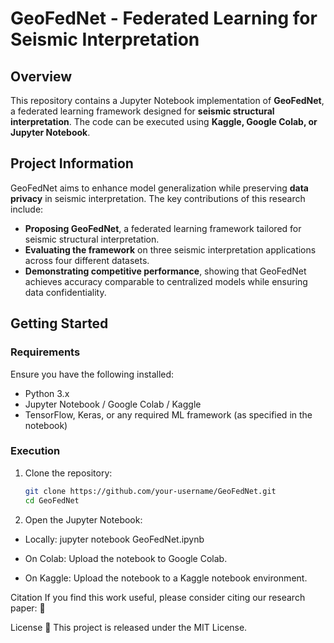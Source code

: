 # GeoFedNet - Federated Learning for Seismic Interpretation  

## Overview  
This repository contains a Jupyter Notebook implementation of **GeoFedNet**, a federated learning framework designed for **seismic structural interpretation**. The code can be executed using **Kaggle, Google Colab, or Jupyter Notebook**.  

## Project Information  
GeoFedNet aims to enhance model generalization while preserving **data privacy** in seismic interpretation. The key contributions of this research include:  

- **Proposing GeoFedNet**, a federated learning framework tailored for seismic structural interpretation.  
- **Evaluating the framework** on three seismic interpretation applications across four different datasets.  
- **Demonstrating competitive performance**, showing that GeoFedNet achieves accuracy comparable to centralized models while ensuring data confidentiality.  

## Getting Started  

### Requirements  
Ensure you have the following installed:  

- Python 3.x  
- Jupyter Notebook / Google Colab / Kaggle  
- TensorFlow, Keras, or any required ML framework (as specified in the notebook)  

### Execution  
1. Clone the repository:  
   ```bash
   git clone https://github.com/your-username/GeoFedNet.git
   cd GeoFedNet

2. Open the Jupyter Notebook:

- Locally: jupyter notebook GeoFedNet.ipynb

- On Colab: Upload the notebook to Google Colab.

- On Kaggle: Upload the notebook to a Kaggle notebook environment.

Citation
If you find this work useful, please consider citing our research paper:
📌 

License
📜 This project is released under the MIT License.
